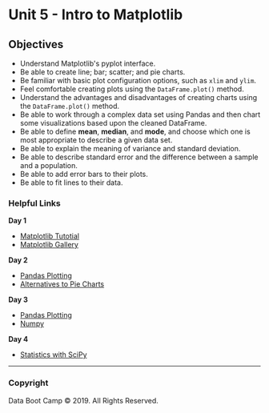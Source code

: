 # Unit 5 - Intro to Matplotlib

## Objectives

* Understand Matplotlib's pyplot interface.
* Be able to create line; bar; scatter; and pie charts.
* Be familiar with basic plot configuration options, such as `xlim` and `ylim`.
* Feel comfortable creating plots using the `DataFrame.plot()` method.
* Understand the advantages and disadvantages of creating charts using the `DataFrame.plot()` method.
* Be able to work through a complex data set using Pandas and then chart some visualizations based upon the cleaned DataFrame.
* Be able to define **mean**, **median**, and **mode**, and choose which one is most appropriate to describe a given data set.
* Be able to explain the meaning of variance and standard deviation.
* Be able to describe standard error and the difference between a sample and a population.
* Be able to add error bars to their plots.
* Be able to fit lines to their data.

### Helpful Links

**Day 1**
* [Matplotlib Tutotial](https://matplotlib.org/tutorials/introductory/usage.html#sphx-glr-tutorials-introductory-usage-py)
* [Matplotlib Gallery](https://matplotlib.org/gallery.html)

**Day 2**
* [Pandas Plotting](https://pandas.pydata.org/pandas-docs/stable/visualization.html)
* [Alternatives to Pie Charts](http://www.storytellingwithdata.com/blog/2014/06/alternatives-to-pies)

**Day 3**
* [Pandas Plotting](https://pandas.pydata.org/pandas-docs/stable/visualization.html)
* [Numpy](http://www.numpy.org/)

**Day 4**
* [Statistics with SciPy](https://docs.scipy.org/doc/scipy/reference/tutorial/stats.html)

- - -

### Copyright

Data Boot Camp © 2019. All Rights Reserved.
